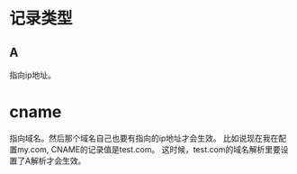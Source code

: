 # 记录类型
## A
指向ip地址。

# cname
指向域名。然后那个域名自己也要有指向的ip地址才会生效。
比如说现在我在配置my.com, CNAME的记录值是test.com。 这时候，test.com的域名解析里要设置了A解析才会生效。



